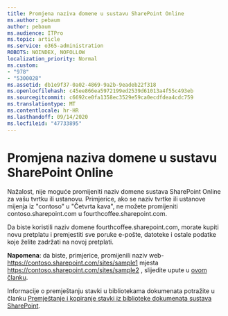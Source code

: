 ```yaml
---
title: Promjena naziva domene u sustavu SharePoint Online
ms.author: pebaum
author: pebaum
ms.audience: ITPro
ms.topic: article
ms.service: o365-administration
ROBOTS: NOINDEX, NOFOLLOW
localization_priority: Normal
ms.custom:
- "978"
- "5300028"
ms.assetid: db1e9f37-0a02-4869-9a2b-9eadeb22f318
ms.openlocfilehash: c45ee866ea5972199ed2539d61013a4f55c493eb
ms.sourcegitcommit: c6692ce0fa1358ec3529e59ca0ecdfdea4cdc759
ms.translationtype: MT
ms.contentlocale: hr-HR
ms.lasthandoff: 09/14/2020
ms.locfileid: "47733895"
---
```

# <a name="change-domain-name-in-sharepoint-online"></a>Promjena naziva domene u sustavu SharePoint Online

Nažalost, nije moguće promijeniti naziv domene sustava SharePoint Online za vašu tvrtku ili ustanovu. Primjerice, ako se naziv tvrtke ili ustanove mijenja iz "contoso" u "Četvrta kava", ne možete promijeniti contoso.sharepoint.com u fourthcoffee.sharepoint.com.
  
Da biste koristili naziv domene fourthcoffee.sharepoint.com, morate kupiti novu pretplatu i premjestiti sve poruke e-pošte, datoteke i ostale podatke koje želite zadržati na novoj pretplati.
  
 **Napomena**: da biste, primjerice, promijenili naziv web- https://contoso.sharepoint.com/sites/sample1 mjesta https://contoso.sharepoint.com/sites/sample2 , slijedite upute u [ovom članku](https://docs.microsoft.com/sharepoint/change-site-address). 
  
Informacije o premještanju stavki u bibliotekama dokumenata potražite u članku [Premještanje i kopiranje stavki iz biblioteke dokumenata sustava SharePoint](https://go.microsoft.com/fwlink/?linkid=2025831).
  